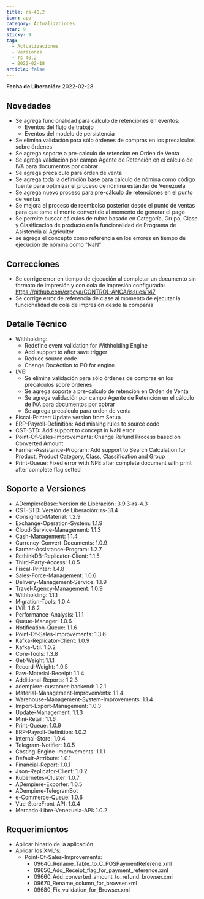 ```yaml
---
title: rs-40.2
icon: app
category: Actualizaciones
star: 9
sticky: 9
tag:
  - Actualizaciones
  - Versiones
  - rs-40.2
  - 2022-02-18
article: false
---
```


**Fecha de Liberación:** 2022-02-28

## Novedades

- Se agrega funcionalidad para cálculo de retenciones en eventos:
  - Eventos del flujo de trabajo
  - Eventos del modelo de persistencia
- Se elimina validación para sólo órdenes de compras en los precalculos sobre órdenes
- Se agrega soporte a pre-calculo de retención en Orden de Venta
- Se agrega validación por campo Agente de Retención en el cálculo de IVA para documentos por cobrar
- Se agrega precalculo para orden de venta
- Se agrega toda la definición base para cálculo de nómina como código fuente para optimizar el proceso de nómina estándar de Venezuela
- Se agrega nuevo proceso para pre-cálculo de retenciones en el punto de ventas
- Se mejora el proceso de reembolso posterior desde el punto de ventas para que tome el monto convertido al momento de generar el pago
- Se permite buscar cálculos de rubro basado en Categoría, Grupo, Clase y Clasificación de producto en la funcionalidad de Programa de Asistencia al Agricultor
- se agrega el concepto como referencia en los errores en tiempo de ejecución de nómina como "NaN"

## Correcciones

- Se corrige error en tiempo de ejecución al completar un documento sin formato de impresión y con cola de impresión configurada: https://github.com/erpcya/CONTROL-ANCA/issues/147
- Se corrige error de referencia de clase al momento de ejecutar la funcionalidad de cola de impresión desde la compañía

## Detalle Técnico

- Withholding:
  - Redefine event validation for Withholding Engine
  - Add support to after save trigger
  - Reduce source code
  - Change DocAction to PO for engine
- LVE:
  - Se elimina validación para sólo órdenes de compras en los precalculos sobre órdenes
  - Se agrega soporte a pre-calculo de retención en Orden de Venta
  - Se agrega validación por campo Agente de Retención en el cálculo de IVA para documentos por cobrar
  - Se agrega precalculo para orden de venta
- Fiscal-Printer: Update version from Setup
- ERP-Payroll-Definition: Add missing rules to source code
- CST-STD: Add support to concept in NaN error
- Point-Of-Sales-Improvements: Change Refund Process based on Converted Amount
- Farmer-Assistance-Program: Add support to Search Calculation for Product, Product Category, Class,
Classification and Group
- Print-Queue: Fixed error with NPE after complete document with print after complete flag setted

## Soporte a Versiones

- ADempiereBase: Versión de Liberación: 3.9.3-rs-4.3
- CST-STD: Versión de Liberación: rs-31.4
- Consigned-Material: 1.2.9
- Exchange-Operation-System: 1.1.9
- Cloud-Service-Management: 1.1.3
- Cash-Management: 1.1.4
- Currency-Convert-Documents: 1.0.9
- Farmer-Assistance-Program: 1.2.7
- RethinkDB-Replicator-Client: 1.1.5
- Third-Party-Access: 1.0.5
- Fiscal-Printer: 1.4.8
- Sales-Force-Management: 1.0.6
- Delivery-Management-Service: 1.1.9
- Travel-Agency-Management: 1.0.9
- Withholding: 1.1.1
- Migration-Tools: 1.0.4
- LVE: 1.6.2
- Performance-Analysis: 1.1.1
- Queue-Manager: 1.0.6
- Notification-Queue: 1.1.6
- Point-Of-Sales-Improvements: 1.3.6
- Kafka-Replicator-Client: 1.0.9
- Kafka-Util: 1.0.2
- Core-Tools: 1.3.8
- Get-Weight:1.1.1
- Record-Weight: 1.0.5
- Raw-Material-Receipt: 1.1.4
- Additional-Reports: 1.2.3
- adempiere-customer-backend: 1.2.1
- Material-Management-Improvements: 1.1.4
- Warehouse-Management-System-Improvements: 1.1.4
- Import-Export-Management: 1.0.3
- Update-Management: 1.1.3
- Mini-Retail: 1.1.6
- Print-Queue: 1.0.9
- ERP-Payroll-Definition: 1.0.2
- Internal-Store: 1.0.4
- Telegram-Notifier: 1.0.5
- Costing-Engine-Improvements: 1.1.1
- Default-Attribute: 1.0.1
- Financial-Report: 1.0.1
- Json-Replicator-Client: 1.0.2
- Kubernetes-Cluster: 1.0.7
- ADempiere-Exporter: 1.0.5
- ADempiere-TelegramBot
- e-Commerce-Queue: 1.0.6
- Vue-StoreFront-API: 1.0.4
- Mercado-Libre-Venezuela-API: 1.0.2

## Requerimientos

- Aplicar binario de la aplicación
- Aplicar los XML's:
  - Point-Of-Sales-Improvements:
    - 09640_Rename_Table_to_C_POSPaymentReferene.xml
    - 09650_Add_Receipt_flag_for_payment_reference.xml
    - 09660_Add_converted_amount_to_refund_browser.xml
    - 09670_Rename_column_for_browser.xml
    - 09680_Fix_validation_for_Browser.xml
